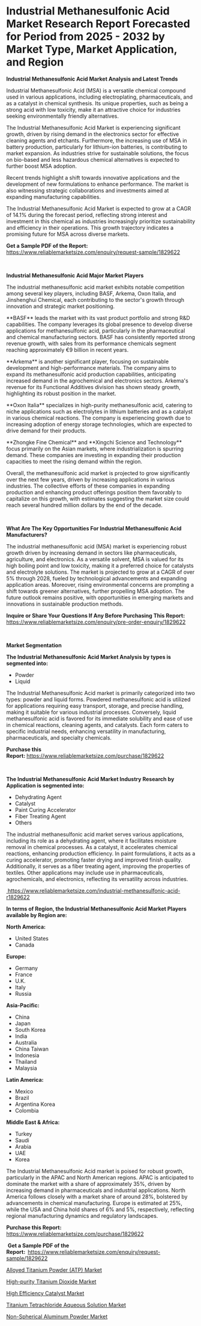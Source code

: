 <p><h1>Industrial Methanesulfonic Acid Market Research Report Forecasted for Period from 2025 -  2032 by Market Type, Market Application, and Region</h1></p><p><strong>Industrial Methanesulfonic Acid Market Analysis and Latest Trends</strong></p>
<p><p>Industrial Methanesulfonic Acid (MSA) is a versatile chemical compound used in various applications, including electroplating, pharmaceuticals, and as a catalyst in chemical synthesis. Its unique properties, such as being a strong acid with low toxicity, make it an attractive choice for industries seeking environmentally friendly alternatives.</p><p>The Industrial Methanesulfonic Acid Market is experiencing significant growth, driven by rising demand in the electronics sector for effective cleaning agents and etchants. Furthermore, the increasing use of MSA in battery production, particularly for lithium-ion batteries, is contributing to market expansion. As industries strive for sustainable solutions, the focus on bio-based and less hazardous chemical alternatives is expected to further boost MSA adoption.</p><p>Recent trends highlight a shift towards innovative applications and the development of new formulations to enhance performance. The market is also witnessing strategic collaborations and investments aimed at expanding manufacturing capabilities.</p><p>The Industrial Methanesulfonic Acid Market is expected to grow at a CAGR of 14.1% during the forecast period, reflecting strong interest and investment in this chemical as industries increasingly prioritize sustainability and efficiency in their operations. This growth trajectory indicates a promising future for MSA across diverse markets.</p></p>
<p><strong>Get a Sample PDF of the Report:&nbsp;</strong> <a href="https://www.reliablemarketsize.com/enquiry/request-sample/1829622?utm_campaign=1895&utm_medium=2&utm_source=Github&utm_content=ia&utm_term=03042025&utm_id=industrial-methanesulfonic-acid">https://www.reliablemarketsize.com/enquiry/request-sample/1829622</a></p>
<p>&nbsp;</p>
<p><strong>Industrial Methanesulfonic Acid Major Market Players</strong></p>
<p><p>The industrial methanesulfonic acid market exhibits notable competition among several key players, including BASF, Arkema, Oxon Italia, and Jinshenghui Chemical, each contributing to the sector's growth through innovation and strategic market positioning.</p><p>**BASF** leads the market with its vast product portfolio and strong R&D capabilities. The company leverages its global presence to develop diverse applications for methanesulfonic acid, particularly in the pharmaceutical and chemical manufacturing sectors. BASF has consistently reported strong revenue growth, with sales from its performance chemicals segment reaching approximately €9 billion in recent years.</p><p>**Arkema** is another significant player, focusing on sustainable development and high-performance materials. The company aims to expand its methanesulfonic acid production capabilities, anticipating increased demand in the agrochemical and electronics sectors. Arkema's revenue for its Functional Additives division has shown steady growth, highlighting its robust position in the market.</p><p>**Oxon Italia** specializes in high-purity methanesulfonic acid, catering to niche applications such as electrolytes in lithium batteries and as a catalyst in various chemical reactions. The company is experiencing growth due to increasing adoption of energy storage technologies, which are expected to drive demand for their products.</p><p>**Zhongke Fine Chemical** and **Xingchi Science and Technology** focus primarily on the Asian markets, where industrialization is spurring demand. These companies are investing in expanding their production capacities to meet the rising demand within the region.</p><p>Overall, the methanesulfonic acid market is projected to grow significantly over the next few years, driven by increasing applications in various industries. The collective efforts of these companies in expanding production and enhancing product offerings position them favorably to capitalize on this growth, with estimates suggesting the market size could reach several hundred million dollars by the end of the decade.</p></p>
<p>&nbsp;</p>
<p><strong>What Are The Key Opportunities For Industrial Methanesulfonic Acid Manufacturers?</strong></p>
<p><p>The industrial methanesulfonic acid (MSA) market is experiencing robust growth driven by increasing demand in sectors like pharmaceuticals, agriculture, and electronics. As a versatile solvent, MSA is valued for its high boiling point and low toxicity, making it a preferred choice for catalysts and electrolyte solutions. The market is projected to grow at a CAGR of over 5% through 2028, fueled by technological advancements and expanding application areas. Moreover, rising environmental concerns are prompting a shift towards greener alternatives, further propelling MSA adoption. The future outlook remains positive, with opportunities in emerging markets and innovations in sustainable production methods.</p></p>
<p><strong>Inquire or Share Your Questions If Any Before Purchasing This Report:</strong> <a href="https://www.reliablemarketsize.com/enquiry/pre-order-enquiry/1829622?utm_campaign=1895&utm_medium=2&utm_source=Github&utm_content=ia&utm_term=03042025&utm_id=industrial-methanesulfonic-acid">https://www.reliablemarketsize.com/enquiry/pre-order-enquiry/1829622</a></p>
<p>&nbsp;</p>
<p><strong>Market Segmentation</strong></p>
<p><strong>The Industrial Methanesulfonic Acid Market Analysis by types is segmented into:</strong></p>
<p><ul><li>Powder</li><li>Liquid</li></ul></p>
<p><p>The Industrial Methanesulfonic Acid market is primarily categorized into two types: powder and liquid forms. Powdered methanesulfonic acid is utilized for applications requiring easy transport, storage, and precise handling, making it suitable for various industrial processes. Conversely, liquid methanesulfonic acid is favored for its immediate solubility and ease of use in chemical reactions, cleaning agents, and catalysts. Each form caters to specific industrial needs, enhancing versatility in manufacturing, pharmaceuticals, and specialty chemicals.</p></p>
<p><strong>Purchase this Report:&nbsp;</strong><a href="https://www.reliablemarketsize.com/purchase/1829622?utm_campaign=1895&utm_medium=2&utm_source=Github&utm_content=ia&utm_term=03042025&utm_id=industrial-methanesulfonic-acid">https://www.reliablemarketsize.com/purchase/1829622</a></p>
<p>&nbsp;</p>
<p><strong>The Industrial Methanesulfonic Acid Market Industry Research by Application is segmented into:</strong></p>
<p><ul><li>Dehydrating Agent</li><li>Catalyst</li><li>Paint Curing Accelerator</li><li>Fiber Treating Agent</li><li>Others</li></ul></p>
<p><p>The industrial methanesulfonic acid market serves various applications, including its role as a dehydrating agent, where it facilitates moisture removal in chemical processes. As a catalyst, it accelerates chemical reactions, enhancing production efficiency. In paint formulations, it acts as a curing accelerator, promoting faster drying and improved finish quality. Additionally, it serves as a fiber treating agent, improving the properties of textiles. Other applications may include use in pharmaceuticals, agrochemicals, and electronics, reflecting its versatility across industries.</p></p>
<p><a href="https://www.reliablemarketsize.com/industrial-methanesulfonic-acid-r1829622?utm_campaign=1895&utm_medium=2&utm_source=Github&utm_content=ia&utm_term=03042025&utm_id=industrial-methanesulfonic-acid">&nbsp;https://www.reliablemarketsize.com/industrial-methanesulfonic-acid-r1829622</a></p>
<p><strong>In terms of Region, the Industrial Methanesulfonic Acid Market Players available by Region are:</strong></p>
<p>
    <p> <strong> North America: </strong>
        <ul>
            <li>United States</li>
            <li>Canada</li>
        </ul>
        </p> 
    <p> <strong> Europe: </strong>
        <ul>
            <li>Germany</li>
            <li>France</li>
            <li>U.K.</li>
            <li>Italy</li>
            <li>Russia</li>
        </ul>
        </p> 
    <p> <strong> Asia-Pacific: </strong>
        <ul>
            <li>China</li>
            <li>Japan</li>
            <li>South Korea</li>
            <li>India</li>
            <li>Australia</li>
            <li>China Taiwan</li>
            <li>Indonesia</li>
            <li>Thailand</li>
            <li>Malaysia</li>
        </ul>
        </p> 
    <p> <strong> Latin America: </strong>
        <ul>
            <li>Mexico</li>
            <li>Brazil</li>
            <li>Argentina Korea</li>
            <li>Colombia</li>
        </ul>
        </p> 
    <p> <strong> Middle East & Africa: </strong>
        <ul>
            <li>Turkey</li>
            <li>Saudi</li>
            <li>Arabia</li>
            <li>UAE</li>
            <li>Korea</li>
        </ul>
    </p>
    </p>
<p><p>The Industrial Methanesulfonic Acid market is poised for robust growth, particularly in the APAC and North American regions. APAC is anticipated to dominate the market with a share of approximately 35%, driven by increasing demand in pharmaceuticals and industrial applications. North America follows closely with a market share of around 28%, bolstered by advancements in chemical manufacturing. Europe is estimated at 25%, while the USA and China hold shares of 6% and 5%, respectively, reflecting regional manufacturing dynamics and regulatory landscapes.</p></p>
<p><strong>Purchase this Report: </strong><a href="https://www.reliablemarketsize.com/purchase/1829622?utm_campaign=1895&utm_medium=2&utm_source=Github&utm_content=ia&utm_term=03042025&utm_id=industrial-methanesulfonic-acid">https://www.reliablemarketsize.com/purchase/1829622</a></p>
<p>&nbsp;<strong>Get a Sample PDF of the Report:&nbsp;&nbsp;</strong><a href="https://www.reliablemarketsize.com/enquiry/request-sample/1829622?utm_campaign=1895&utm_medium=2&utm_source=Github&utm_content=ia&utm_term=03042025&utm_id=industrial-methanesulfonic-acid">https://www.reliablemarketsize.com/enquiry/request-sample/1829622</a></p>
<p><strong></strong></p>
<p><p><a href="https://github.com/siriyagayo/Market-Research-Report-List-1/blob/main/alloyed-titanium-powder-atp-market.md?utm_campaign=1895&utm_medium=2&utm_source=Github&utm_content=ia&utm_term=03042025&utm_id=industrial-methanesulfonic-acid">Alloyed Titanium Powder (ATP) Market</a></p><p><a href="https://github.com/oatisorenscl/Market-Research-Report-List-1/blob/main/high-purity-titanium-dioxide-market.md?utm_campaign=1895&utm_medium=2&utm_source=Github&utm_content=ia&utm_term=03042025&utm_id=industrial-methanesulfonic-acid">High-purity Titanium Dioxide Market</a></p><p><a href="https://github.com/jemalapoilly/Market-Research-Report-List-1/blob/main/high-efficiency-catalyst-market.md?utm_campaign=1895&utm_medium=2&utm_source=Github&utm_content=ia&utm_term=03042025&utm_id=industrial-methanesulfonic-acid">High Efficiency Catalyst Market</a></p><p><a href="https://github.com/shapurforouz/Market-Research-Report-List-1/blob/main/titanium-tetrachloride-aqueous-solution-market.md?utm_campaign=1895&utm_medium=2&utm_source=Github&utm_content=ia&utm_term=03042025&utm_id=industrial-methanesulfonic-acid">Titanium Tetrachloride Aqueous Solution Market</a></p><p><a href="https://github.com/norbyboyse4d/Market-Research-Report-List-1/blob/main/non-spherical-aluminum-powder-market.md?utm_campaign=1895&utm_medium=2&utm_source=Github&utm_content=ia&utm_term=03042025&utm_id=industrial-methanesulfonic-acid">Non-Spherical Aluminum Powder Market</a></p></p>